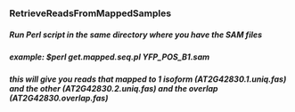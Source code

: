 ### RetrieveReadsFromMappedSamples
##### Run Perl script in the same directory where you have the SAM files
##### example:  $perl get.mapped.seq.pl YFP_POS_B1.sam
##### this will give you reads that mapped to 1 isoform (AT2G42830.1.uniq.fas) and the other (AT2G42830.2.uniq.fas) and the overlap (AT2G42830.overlap.fas)

